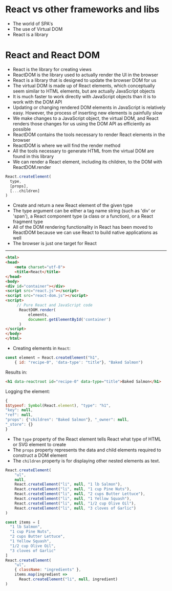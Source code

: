 # React vs other frameworks and libs
- The world of SPA's
- The use of Virtual DOM
- React is a library
# React and React DOM
- React is the library for creating views
- ReactDOM is the library used to actually render the UI in the browser
- React is a library that is designed to update the browser DOM for us
- The virtual DOM is made up of React elements, which conceptually seem similar to HTML elements, but are actually JavaScript objects
- It is much faster to work directly with JavaScript objects than it is to work with the DOM API
- Updating or changing rendered DOM elements in JavaScript is relatively easy. However, the process of inserting new elements is painfully slow
- We make changes to a JavaScript object, the virtual DOM, and React renders those changes for us using the DOM API as efficiently as possible
- ReactDOM contains the tools necessary to render React elements in the browser
- ReactDOM is where we will find the render method
- All the tools necessary to generate HTML from the virtual DOM are found in this library
- We can render a React element, including its children, to the DOM with ReactDOM.render
```js
React.createElement(
  type,
  [props],
  [...children]
)
```
- Create and return a new React element of the given type
- The type argument can be either a tag name string (such as 'div' or 'span'), a React component type (a class or a function), or a React fragment type
- All of the DOM rendering functionality in React has been moved to ReactDOM because we can use React to build native applications as well
- The browser is just one target for React
---
```html
<html>
<head>
    <meta charset="utf-8">
    <title>React</title>
</head>
<body>
<div id="container"></div>
<script src="react.js"></script>
<script src="react-dom.js"></script>
<script>
     // Pure React and JavaScript code
      ReactDOM.render(
          elements,
          document.getElementById('container')
      )
</script>
</body>
</html>
```
- Creating elements in `React`:
```js
const element = React.createElement("h1",
    { id: "recipe-0", 'data-type': "title"}, "Baked Salmon")
```
Results in:
```html
<h1 data-reactroot id="recipe-0" data-type="title">Baked Salmon</h1>
```
Logging the element:
```js
{
$$typeof: Symbol(React.element), "type": "h1",
"key": null,
"ref": null,
"props": {"children": "Baked Salmon"}, "_owner": null,
"_store": {}
}
```
- The `type` property of the React element tells React what type of HTML or SVG element to create
- The `props` property represents the data and child elements required to construct a DOM element
- The `children` property is for displaying other nested elements as text.
```js
React.createElement(
    "ul",
    null,
    React.createElement("li", null, "1 lb Salmon"),
    React.createElement("li", null, "1 cup Pine Nuts"),
    React.createElement("li", null, "2 cups Butter Lettuce"),
    React.createElement("li", null, "1 Yellow Squash"),
    React.createElement("li", null, "1/2 cup Olive Oil"),
    React.createElement("li", null, "3 cloves of Garlic")
)
```
```js
const items = [
  "1 lb Salmon",
  "1 cup Pine Nuts",
  "2 cups Butter Lettuce",
  "1 Yellow Squash",
  "1/2 cup Olive Oil",
  "3 cloves of Garlic"
]
React.createElement(
    "ul",
    { className: "ingredients" },
    items.map(ingredient =>
      React.createElement("li", null, ingredient)
)
```